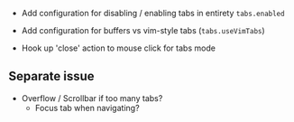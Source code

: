 - Add configuration for disabling / enabling tabs in entirety `tabs.enabled`
- Add configuration for buffers vs vim-style tabs (`tabs.useVimTabs`)

- Hook up 'close' action to mouse click for tabs mode

## Separate issue
- Overflow / Scrollbar if too many tabs?
    - Focus tab when navigating?
